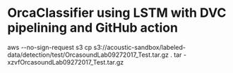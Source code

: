 # OrcaClassifier using LSTM with DVC pipelining and GitHub action
aws --no-sign-request s3 cp s3://acoustic-sandbox/labeled-data/detection/test/OrcasoundLab09272017_Test.tar.gz .
tar -xzvfOrcasoundLab09272017_Test.tar.gz
